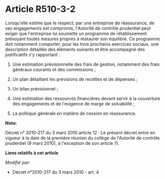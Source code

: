 # Article R510-3-2

Lorsqu'elle estime que le respect, par une entreprise de réassurance, de ses engagements est compromis, l'Autorité de
contrôle prudentiel peut exiger que l'entreprise lui soumette un programme de rétablissement prévoyant toutes mesures propres
à restaurer son équilibre. Ce programme doit notamment comporter, pour les trois prochains exercices sociaux, une description
détaillée des éléments suivants et être accompagné des justificatifs s'y rapportant : 

1. Une estimation prévisionnelle des frais de gestion, notamment des frais généraux courants et des commissions ; 

2. Un plan détaillant les prévisions de recettes et de dépenses ; 

3. Un bilan prévisionnel ; 

4. Une estimation des ressources financières devant servir à la couverture des engagements et de l'exigence de marge de
solvabilité ; 

5. La politique générale en matière de cession en réassurance.

**Nota:**

Décret n° 2010-217 du 3 mars 2010 article 12 : Le présent décret entre en vigueur à la date de la première réunion du collège
de l'Autorité de contrôle prudentiel (9 mars 2010), à l'exception de son article 11.

**Liens relatifs à cet article**

_Modifié par_:

  - Décret n°2010-217 du 3 mars 2010 - art. 4
